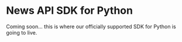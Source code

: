 # News API SDK for Python
Coming soon... this is where our officially supported SDK for Python is going to live.

